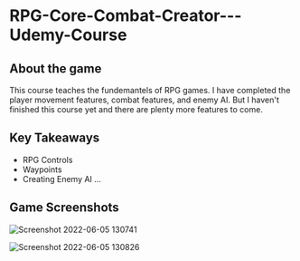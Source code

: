# RPG-Core-Combat-Creator---Udemy-Course

## About the game
This course teaches the fundemantels of RPG games. I have completed the player movement features, combat features, and enemy AI. But I haven't finished this course yet and there are plenty more features to come.

## Key Takeaways
- RPG Controls
- Waypoints
- Creating Enemy AI ...

## Game Screenshots

![Screenshot 2022-06-05 130741](https://user-images.githubusercontent.com/80252098/172045613-da074540-9c3c-4665-aefe-373ddab6692b.png)


![Screenshot 2022-06-05 130826](https://user-images.githubusercontent.com/80252098/172045596-34a920a1-f2e5-4ea5-9fce-1cfc92d81d7d.png)

